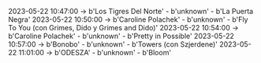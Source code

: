 2023-05-22 10:47:00 -> b'Los Tigres Del Norte' - b'unknown' - b'La Puerta Negra'
2023-05-22 10:50:00 -> b'Caroline Polachek' - b'unknown' - b'Fly To You (con Grimes, Dido y Grimes and Dido)'
2023-05-22 10:54:00 -> b'Caroline Polachek' - b'unknown' - b'Pretty in Possible'
2023-05-22 10:57:00 -> b'Bonobo' - b'unknown' - b'Towers (con Szjerdene)'
2023-05-22 11:01:00 -> b'ODESZA' - b'unknown' - b'Bloom'
